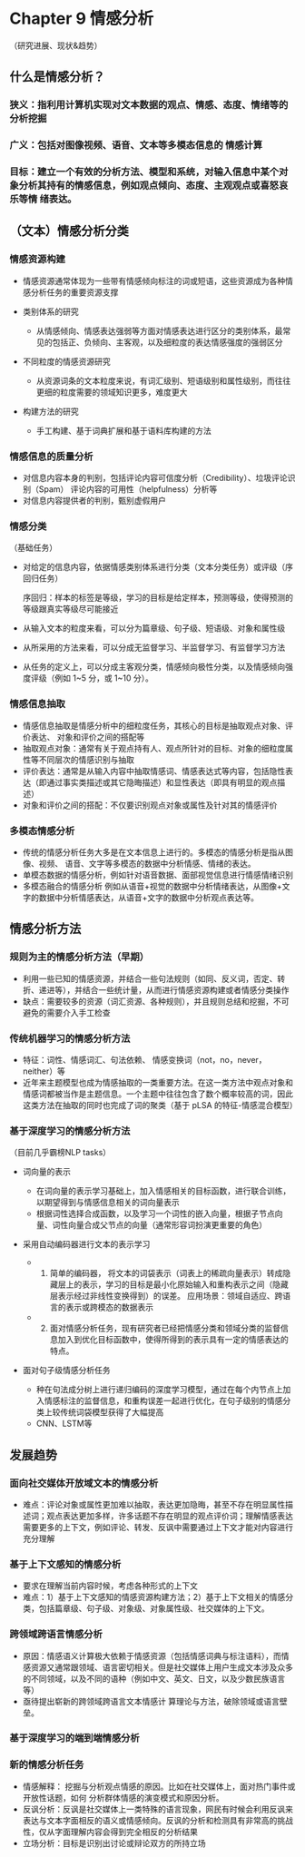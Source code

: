 # Chapter 9 情感分析
（研究进展、现状&趋势）

## 什么是情感分析？

### 狭义：指利用计算机实现对文本数据的观点、情感、态度、情绪等的分析挖掘

### 广义：包括对图像视频、语音、文本等多模态信息的 情感计算

### 目标：建立一个有效的分析方法、模型和系统，对输入信息中某个对象分析其持有的情感信息，例如观点倾向、态度、主观观点或喜怒哀乐等情 绪表达。

## （文本）情感分析分类

### 情感资源构建

- 情感资源通常体现为一些带有情感倾向标注的词或短语，这些资源成为各种情感分析任务的重要资源支撑
- 类别体系的研究 

	- 从情感倾向、情感表达强弱等方面对情感表达进行区分的类别体系，最常见的包括正、负倾向、主客观，以及细粒度的表达情感强度的强弱区分

- 不同粒度的情感资源研究

	- 从资源词条的文本粒度来说，有词汇级别、短语级别和属性级别，而往往更细的粒度需要的领域知识更多，难度更大

- 构建方法的研究

	- 手工构建、基于词典扩展和基于语料库构建的方法

### 情感信息的质量分析

- 对信息内容本身的判别，包括评论内容可信度分析（Credibility）、垃圾评论识别（Spam） 评论内容的可用性（helpfulness）分析等
- 对信息内容提供者的判别，甄别虚假用户

### 情感分类
（基础任务）

- 对给定的信息内容，依据情感类别体系进行分类（文本分类任务）或评级（序回归任务）

  序回归：样本的标签是等级，学习的目标是给定样本，预测等级，使得预测的等级跟真实等级尽可能接近
  

- 从输入文本的粒度来看，可以分为篇章级、句子级、短语级、对象和属性级
- 从所采用的方法来看，可以分成无监督学习、半监督学习、有监督学习方法
- 从任务的定义上，可以分成主客观分类，情感倾向极性分类，以及情感倾向强度评级（例如 1~5 分，或 1~10 分）。

### 情感信息抽取

- 情感信息抽取是情感分析中的细粒度任务，其核心的目标是抽取观点对象、评价表达、 对象和评价之间的搭配等
- 抽取观点对象：通常有关于观点持有人、观点所针对的目标、对象的细粒度属性等不同层次的情感识别与抽取
- 评价表达：通常是从输入内容中抽取情感词、情感表达式等内容，包括隐性表达（即通过事实类描述或其它隐晦描述）和显性表达（即具有明显的观点描述）
- 对象和评价之间的搭配：不仅要识别观点对象或属性及针对其的情感评价

### 多模态情感分析

- 传统的情感分析任务大多是在文本信息上进行的。多模态的情感分析是指从图像、视频、 语音、文字等多模态的数据中分析情感、情绪的表达。
- 单模态数据的情感分析，例如针对语音数据、面部视觉信息进行情感情绪识别
- 多模态融合的情感分析 例如从语音+视觉的数据中分析情绪表达，从图像+文字的数据中分析情感表达，从语音+文字的数据中分析观点表达等。

## 情感分析方法

###  规则为主的情感分析方法（早期）

- 利用一些已知的情感资源，并结合一些句法规则（如同、反义词，否定、转折、递进等），并结合一些统计量，从而进行情感资源构建或者情感分类操作
- 缺点：需要较多的资源（词汇资源、各种规则），并且规则总结和挖掘，不可避免的需要介入手工检查

### 传统机器学习的情感分析方法

- 特征：词性、情感词汇、句法依赖、 情感变换词（not，no，never，neither）等
- 近年来主题模型也成为情感抽取的一类重要方法。在这一类方法中观点对象和情感词都被当作是主题信息。一个主题中往往包含了数个概率较高的词，因此这类方法在抽取的同时也完成了词的聚类（基于 pLSA 的特征-情感混合模型）

### 基于深度学习的情感分析方法
（目前几乎霸榜NLP tasks）

- 词向量的表示

	- 在词向量的表示学习基础上，加入情感相关的目标函数，进行联合训练，以期望得到与情感信息相关的词向量表示
	- 根据词性选择合成函数，以及学习一个词性的嵌入向量，根据子节点向量、词性向量合成父节点的向量（通常形容词扮演更重要的角色）

- 采用自动编码器进行文本的表示学习

	- 1. 简单的编码器， 将文本的词袋表示（词表上的稀疏向量表示）转成隐藏层上的表示，学习的目标是最小化原始输入和重构表示之间（隐藏层表示经过非线性变换得到）的误差。
应用场景：领域自适应、跨语言的表示或跨模态的数据表示
	- 2. 面对情感分析任务，现有研究者已经把情感分类和领域分类的监督信息加入到优化目标函数中，使得所得到的表示具有一定的情感表达的特点。

- 面对句子级情感分析任务

	- 种在句法成分树上进行递归编码的深度学习模型，通过在每个内节点上加入情感标注的监督信息，和重构误差一起进行优化，在句子级别的情感分类上较传统词袋模型获得了大幅提高
	- CNN、LSTM等

## 发展趋势

### 面向社交媒体开放域文本的情感分析

- 难点：评论对象或属性更加难以抽取，表达更加隐晦，甚至不存在明显属性描述词；观点表达更加多样，许多话题不存在明显的观点评价词；理解情感表达需要更多的上下文，例如评论、转发、反讽中需要通过上下文才能对内容进行充分理解

### 基于上下文感知的情感分析

- 要求在理解当前内容时候，考虑各种形式的上下文
- 难点：1）基于上下文感知的情感资源构建方法；2）基于上下文相关的情感分类，包括篇章级、句子级、对象级、对象属性级、社交媒体的上下文。

### 跨领域跨语言情感分析

- 原因：情感语义计算极大依赖于情感资源（包括情感词典与标注语料），而情感资源又通常跟领域、语言密切相关。但是社交媒体上用户生成文本涉及众多的不同领域，以及不同的语种（例如中文、英文、日文，以及少数民族语言等）
- 亟待提出崭新的跨领域跨语言文本情感计
算理论与方法，破除领域或语言壁垒。

### 基于深度学习的端到端情感分析

### 新的情感分析任务

- 情感解释： 挖掘与分析观点情感的原因。比如在社交媒体上，面对热门事件或开放性话题，如何
分析群体情感的演变模式和原因分析。
- 反讽分析：反讽是社交媒体上一类特殊的语言现象，网民有时候会利用反讽来表达与文本字面相反的语义或情感倾向。反讽的分析和检测具有非常高的挑战性，仅从字面理解内容会得到完全相反的分析结果
- 立场分析：目标是识别出讨论或辩论双方的所持立场

